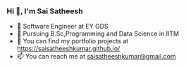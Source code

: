 ### Hi 👋, I'm Sai Satheesh


- 🔭 Software Engineer at EY GDS
- 🌱 Pursuing B.Sc,Programming and Data Science in IITM
- 👯 You can find my portfolio projects at https://saisatheeshkumar.github.io/
- 📫 You can reach me at saisatheeshkumar@gmail.com


<!--
- 😄 Aspiring Data Analyst 
- 🤔 I’m looking for help with ...
- 💬 Ask me about ...
- ⚡ Fun fact: ... -->

